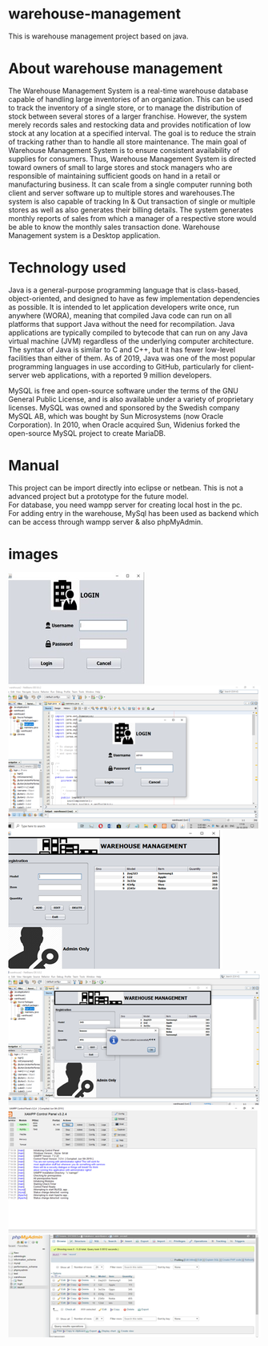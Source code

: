 # warehouse-management
This is warehouse management project based on java.</br>

# About warehouse management
The Warehouse Management System is a real-time warehouse database capable of handling large inventories of an organization. This can be used to track the inventory of a single store, or to manage the distribution of stock between several stores of a larger franchise. However, the system merely records sales and restocking data and provides notification of low stock at any location at a specified interval. The goal is to reduce the strain of tracking rather than to handle all store maintenance. The main goal of Warehouse Management System is to ensure consistent availability of supplies for consumers. Thus, Warehouse Management System is directed toward owners of small to large stores and stock managers who are responsible of maintaining sufficient goods on hand in a retail or manufacturing business. It can scale from a single computer running both client and server software up to multiple stores and warehouses.The system is also capable of tracking In & Out transaction of single or multiple stores as well as also generates their billing details. The system generates monthly reports of sales from which a manager of a respective store would be able to know the monthly sales transaction done. Warehouse Management system is a Desktop application.</br>
# Technology used 
Java is a general-purpose programming language that is class-based, object-oriented, and designed to have as few implementation dependencies as possible. It is intended to let application developers write once, run anywhere (WORA), meaning that compiled Java code can run on all platforms that support Java without the need for recompilation. Java applications are typically compiled to bytecode that can run on any Java virtual machine (JVM) regardless of the underlying computer architecture. The syntax of Java is similar to C and C++, but it has fewer low-level facilities than either of them. As of 2019, Java was one of the most popular programming languages in use according to GitHub, particularly for client-server web applications, with a reported 9 million developers.</br>

MySQL is free and open-source software under the terms of the GNU General Public License, and is also available under a variety of proprietary licenses. MySQL was owned and sponsored by the Swedish company MySQL AB, which was bought by Sun Microsystems (now Oracle Corporation). In 2010, when Oracle acquired Sun, Widenius forked the open-source MySQL project to create MariaDB.</br>
# Manual
This project can be import directly into eclipse or netbean. This is not a advanced project but a prototype for the future model.</br>
For database, you need wampp server for creating local host in the pc.</br>
For adding entry in the warehouse, MySql has been used as backend which can be access through wampp server & also phpMyAdmin.</br>
# images
<img src="warehouse/login-page.jpg">
<img src="warehouse/login-page2.png">
<img src="warehouse/warehm.png">
<img src="warehouse/warehm2.png">
<img src="warehouse/xampp.png">
<img src="warehouse/mysql.png">




